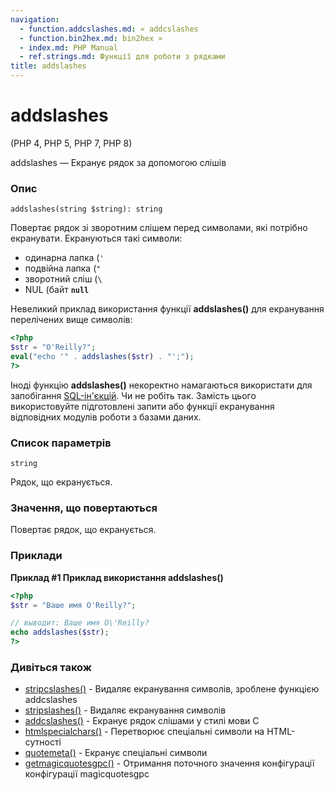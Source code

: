```yaml
---
navigation:
  - function.addcslashes.md: « addcslashes
  - function.bin2hex.md: bin2hex »
  - index.md: PHP Manual
  - ref.strings.md: Функції для роботи з рядками
title: addslashes
---
```

# addslashes

(PHP 4, PHP 5, PHP 7, PHP 8)

addslashes — Екранує рядок за допомогою слішів

### Опис

```methodsynopsis
addslashes(string $string): string
```

Повертає рядок зі зворотним слішем перед символами, які потрібно екранувати. Екрануються такі символи:

-   одинарна лапка (`'`
-   подвійна лапка (`"`
-   зворотний сліш (`\`
-   NUL (байт **`null`**

Невеликий приклад використання функції **addslashes()** для екранування перелічених вище символів:

```php
<?php
$str = "O'Reilly?";
eval("echo '" . addslashes($str) . "';");
?>
```

Іноді функцію **addslashes()** некоректно намагаються використати для запобігання [SQL-ін'єкцій](security.database.sql-injection.md). Чи не робіть так. Замість цього використовуйте підготовлені запити або функції екранування відповідних модулів роботи з базами даних.

### Список параметрів

`string`

Рядок, що екранується.

### Значення, що повертаються

Повертає рядок, що екранується.

### Приклади

**Приклад #1 Приклад використання **addslashes()****

```php
<?php
$str = "Ваше имя O'Reilly?";

// выводит: Ваше имя O\'Reilly?
echo addslashes($str);
?>
```

### Дивіться також

-   [stripcslashes()](function.stripcslashes.md) - Видаляє екранування символів, зроблене функцією addcslashes
-   [stripslashes()](function.stripslashes.md) - Видаляє екранування символів
-   [addcslashes()](function.addcslashes.md) - Екранує рядок слішами у стилі мови C
-   [htmlspecialchars()](function.htmlspecialchars.md) - Перетворює спеціальні символи на HTML-сутності
-   [quotemeta()](function.quotemeta.md) - Екранує спеціальні символи
-   [getmagicquotesgpc()](function.get-magic-quotes-gpc.md) - Отримання поточного значення конфігурації конфігурації magicquotesgpc
